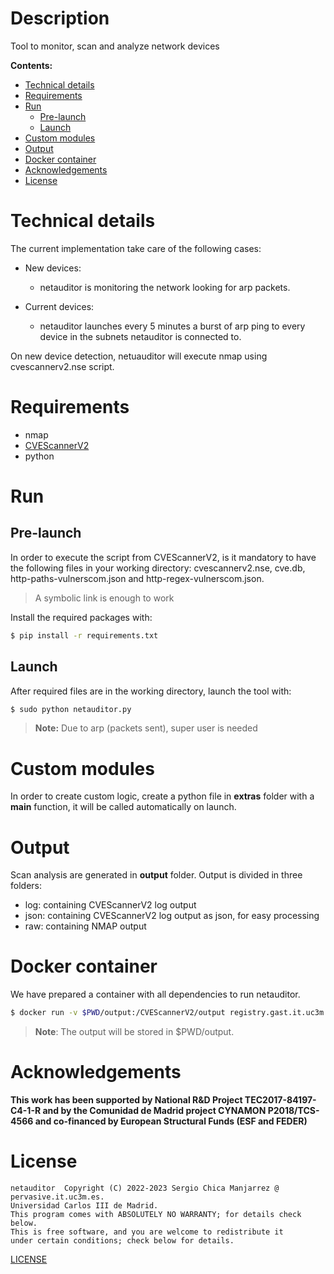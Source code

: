 # Description
Tool to monitor, scan and analyze network devices

**Contents:**
  - [Technical details](#technical-details)
  - [Requirements](#requirements)
  - [Run](#run)
    - [Pre-launch](#pre-launch)
    - [Launch](#launch)
  - [Custom modules](#custom-modules)
  - [Output](#output)
  - [Docker container](#docker-container)
  - [Acknowledgements](#acknowledgements)
  - [License](#license)


# Technical details
The current implementation take care of the following cases:

- New devices:
  - netauditor is monitoring the network looking for arp packets.

- Current devices:
  - netauditor launches every 5 minutes a burst of arp ping to every
    device in the subnets netauditor is connected to.

On new device detection, netuauditor will execute nmap using cvescannerv2.nse
script.

# Requirements
- nmap
- [CVEScannerV2](https://github.com/scmanjarrez/CVEScannerV2)
- python

# Run
## Pre-launch
In order to execute the script from CVEScannerV2, is it mandatory to have
the following files in your working directory: cvescannerv2.nse, cve.db,
http-paths-vulnerscom.json and http-regex-vulnerscom.json.

> A symbolic link is enough to work

Install the required packages with:
```bash
$ pip install -r requirements.txt
```

## Launch
After required files are in the working directory, launch the tool with:

```bash
$ sudo python netauditor.py
```

> **Note:** Due to arp (packets sent), super user is needed

# Custom modules
In order to create custom logic, create a python file in **extras** folder
with a **main** function, it will be called automatically on launch.

# Output
Scan analysis are generated in **output** folder. Output is divided
in three folders:
- log: containing CVEScannerV2 log output
- json: containing CVEScannerV2 log output as json, for easy processing
- raw: containing NMAP output

# Docker container
We have prepared a container with all dependencies to run netauditor.
```bash
$ docker run -v $PWD/output:/CVEScannerV2/output registry.gast.it.uc3m.es/kubernetesdockerimages/netauditor:latest
```
> **Note**: The output will be stored in $PWD/output.


# Acknowledgements
**This work has been supported by National R&D Project TEC2017-84197-C4-1-R and by
the Comunidad de Madrid project CYNAMON P2018/TCS-4566 and co-financed by European
Structural Funds (ESF and FEDER)**

# License
    netauditor  Copyright (C) 2022-2023 Sergio Chica Manjarrez @ pervasive.it.uc3m.es.
    Universidad Carlos III de Madrid.
    This program comes with ABSOLUTELY NO WARRANTY; for details check below.
    This is free software, and you are welcome to redistribute it
    under certain conditions; check below for details.

[LICENSE](LICENSE)
